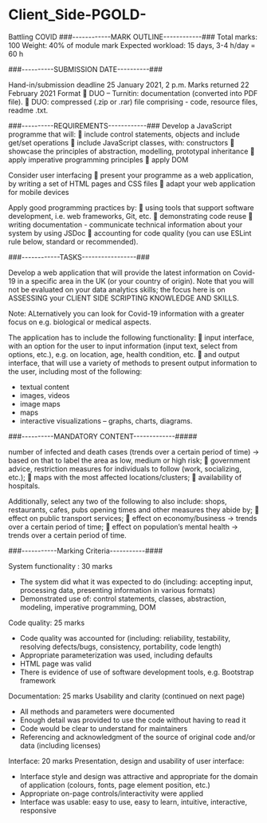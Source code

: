 # Client_Side-PGOLD-
Battling COVID
###------------MARK OUTLINE------------###
Total marks: 100
Weight: 40% of module mark
Expected workload: 15 days, 3-4 h/day = 60 h

###----------SUBMISSION DATE----------###

Hand-in/submission deadline 25 January 2021, 2 p.m.
Marks returned 22 February 2021
Format
 DUO – Turnitin: documentation (converted into PDF
file).
 DUO: compressed (.zip or .rar) file comprising - code,
resource files, readme .txt.

###----------REQUIREMENTS------------###
Develop a JavaScript programme that will:
 include control statements, objects and include get/set operations
 include JavaScript classes, with: constructors
 showcase the principles of abstraction, modelling, prototypal inheritance
 apply imperative programming principles
 apply DOM

Consider user interfacing
 present your programme as a web application, by writing a set of HTML pages and
CSS files
 adapt your web application for mobile devices

Apply good programming practices by:
 using tools that support software development, i.e. web frameworks, Git, etc.
 demonstrating code reuse
 writing documentation - communicate technical information about your system by
using JSDoc
 accounting for code quality (you can use ESLint rule below, standard or
recommended).

###------------TASKS-----------------###

Develop a web application that will provide the latest information on Covid-19 in a specific
area in the UK (or your country of origin). Note that you will not be evaluated on your data
analytics skills; the focus here is on ASSESSING your CLIENT SIDE SCRIPTING KNOWLEDGE AND SKILLS.

Note: ALternatively you can look for Covid-19 information with a greater focus on  e.g. biological or medical aspects.

The application has to include the following functionality:
 input interface, with an option for the user to input information (input text, select from
options, etc.), e.g. on location, age, health condition, etc.
 and output interface, that will use a variety of methods to present output information
to the user, including most of the following:
- textual content
- images, videos
- image maps
- maps
- interactive visualizations – graphs, charts, diagrams.

###----------MANDATORY CONTENT-------------#####

number of infected and death cases (trends over a certain period of time) -> based on
that to label the area as low, medium or high risk;
 government advice, restriction measures for individuals to follow (work, socializing,
etc.);
 maps with the most affected locations/clusters;
 availability of hospitals.

Additionally, select any two of the following to also include:
shops, restaurants, cafes, pubs opening times and other measures they abide by;
 effect on public transport services;
 effect on economy/business -> trends over a certain period of time;
 effect on population’s mental health -> trends over a certain period of time.

###-----------Marking Criteria-----------####

System functionality : 30 marks
- The system did what it was expected to do (including: accepting input, processing
data, presenting information in various formats)
- Demonstrated use of: control statements, classes, abstraction, modeling,
imperative programming, DOM



Code quality: 25 marks
- Code quality was accounted for (including: reliability, testability, resolving
defects/bugs, consistency, portability, code length)
- Appropriate parameterization was used, including defaults
- HTML page was valid
- There is evidence of use of software development tools, e.g. Bootstrap framework




Documentation: 25 marks
Usability and clarity
(continued on next page)

- All methods and parameters were documented
- Enough detail was provided to use the code without having to read it
- Code would be clear to understand for maintainers
- Referencing and acknowledgment of the source of original code and/or data
(including licenses)




Interface: 20 marks
Presentation, design and usability of user interface:
- Interface style and design was attractive and appropriate for the domain of
application (colours, fonts, page element position, etc.)
- Appropriate on-page controls/interactivity were applied
- Interface was usable: easy to use, easy to learn, intuitive, interactive, responsive